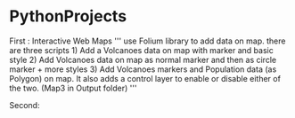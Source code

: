 # PythonProjects

First : Interactive Web Maps
      '''
      use Folium library to add data on map. there are three scripts
        1) Add a Volcanoes data on map with marker and basic style
        2) Add Volcanoes data on map as normal marker and then as circle marker + more styles
        3) Add Volcanoes markers and Population data (as Polygon) on map. It also adds a control layer to enable or disable either of the two. (Map3 in Output folder)
      '''

Second: 

